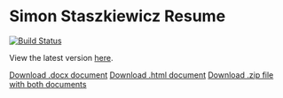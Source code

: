 # Simon Staszkiewicz Resume

[![Build Status](https://travis-ci.com/Stasmo/resume.svg?branch=master)](https://travis-ci.com/Stasmo/resume)

View the latest version [here](https://github.com/Stasmo/resume/blob/master/SimonStaszkiewiczResume.md).

[Download .docx document](https://simon-staszkiewicz-public.s3-us-west-2.amazonaws.com/SimonStaszkiewiczResume.docx)
[Download .html document](https://simon-staszkiewicz-public.s3-us-west-2.amazonaws.com/SimonStaszkiewiczResume.html)
[Download .zip file with both documents](https://simon-staszkiewicz-public.s3-us-west-2.amazonaws.com/SimonStaszkiewiczResume.zip)
